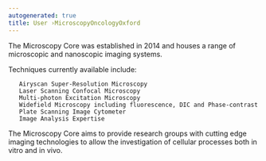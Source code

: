 ```yaml
---
autogenerated: true
title: User ›MicroscopyOncologyOxford
---
```


The Microscopy Core was established in 2014 and houses a range of microscopic and nanoscopic imaging systems.

Techniques currently available include:

`   Airyscan Super-Resolution Microscopy`  
`   Laser Scanning Confocal Microscopy`  
`   Multi-photon Excitation Microscopy`  
`   Widefield Microscopy including fluorescence, DIC and Phase-contrast`  
`   Plate Scanning Image Cytometer`  
`   Image Analysis Expertise`

The Microscopy Core aims to provide research groups with cutting edge imaging technologies to allow the investigation of cellular processes both in vitro and in vivo.
